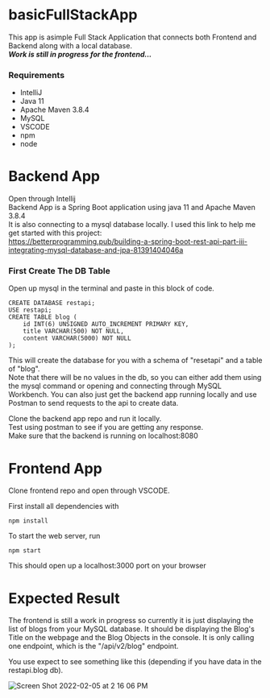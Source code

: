 # basicFullStackApp
This app is asimple Full Stack Application that connects both Frontend and Backend along with a local database.<br>
***Work is still in progress for the frontend...***

### Requirements
* IntelliJ
* Java 11
* Apache Maven 3.8.4
* MySQL
* VSCODE
* npm
* node

# Backend App
Open through Intellij<br>
Backend App is a Spring Boot application using java 11 and Apache Maven 3.8.4<br>
It is also connecting to a mysql database locally. I used this link to help me get started with this project:<br>
https://betterprogramming.pub/building-a-spring-boot-rest-api-part-iii-integrating-mysql-database-and-jpa-81391404046a

### First Create The DB Table
Open up mysql in the terminal and paste in this block of code.

    CREATE DATABASE restapi;
    USE restapi;
    CREATE TABLE blog (
        id INT(6) UNSIGNED AUTO_INCREMENT PRIMARY KEY,
        title VARCHAR(500) NOT NULL,
        content VARCHAR(5000) NOT NULL
    );
    
This will create the database for you with a schema of "resetapi" and a table of "blog". <br>
Note that there will be no values in the db, so you can either add them using the mysql command or opening and connecting through MySQL Workbench. You can also just get the backend app running locally and use Postman to send requests to the api to create data.

Clone the backend app repo and run it locally.<br>
Test using postman to see if you are getting any response.<br>
Make sure that the backend is running on localhost:8080

# Frontend App
Clone frontend repo and open through VSCODE.

First install all dependencies with

    npm install

To start the web server, run

    npm start
    
This should open up a localhost:3000 port on your browser

# Expected Result
The frontend is still a work in progress so currently it is just displaying the list of blogs from your MySQL database. It should be displaying the Blog's Title on the webpage and the Blog Objects in the console. It is only calling one endpoint, which is the "/api/v2/blog" endpoint.

You use expect to see something like this (depending if you have data in the restapi.blog db).

![Screen Shot 2022-02-05 at 2 16 06 PM](https://user-images.githubusercontent.com/54555626/152655766-85333039-1b39-4f4e-9073-f7fa4f88453b.png)
